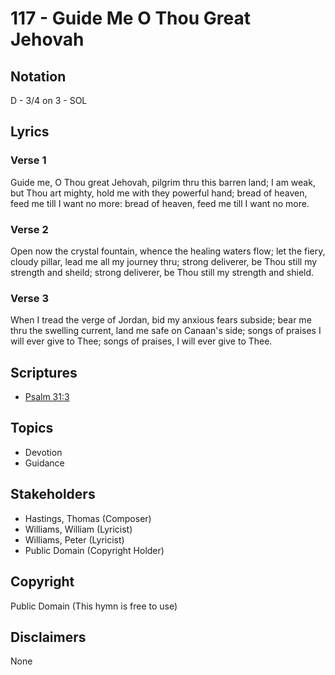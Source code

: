 # 117 - Guide Me O Thou Great Jehovah

## Notation

D - 3/4 on 3 - SOL

## Lyrics

### Verse 1

Guide me, O Thou great Jehovah, pilgrim thru this barren land; I am weak, but Thou art mighty, hold me with they powerful hand; bread of heaven, feed me till I want no more: bread of heaven, feed me till I want no more.

### Verse 2

Open now the crystal fountain, whence the healing waters flow; let the fiery, cloudy pillar, lead me all my journey thru; strong deliverer, be Thou still my strength and sheild; strong deliverer, be Thou still my strength and shield.

### Verse 3

When I tread the verge of Jordan, bid my anxious fears subside; bear me thru the swelling current, land me safe on Canaan's side; songs of praises I will ever give to Thee; songs of praises, I will ever give to Thee.


## Scriptures

- [Psalm 31:3](https://www.biblegateway.com/passage/?search=Psalm%2031%3A3)

## Topics

- Devotion
- Guidance

## Stakeholders

- Hastings, Thomas (Composer)
- Williams, William (Lyricist)
- Williams, Peter (Lyricist)
- Public Domain (Copyright Holder)

## Copyright

Public Domain
(This hymn is free to use)

## Disclaimers

None

